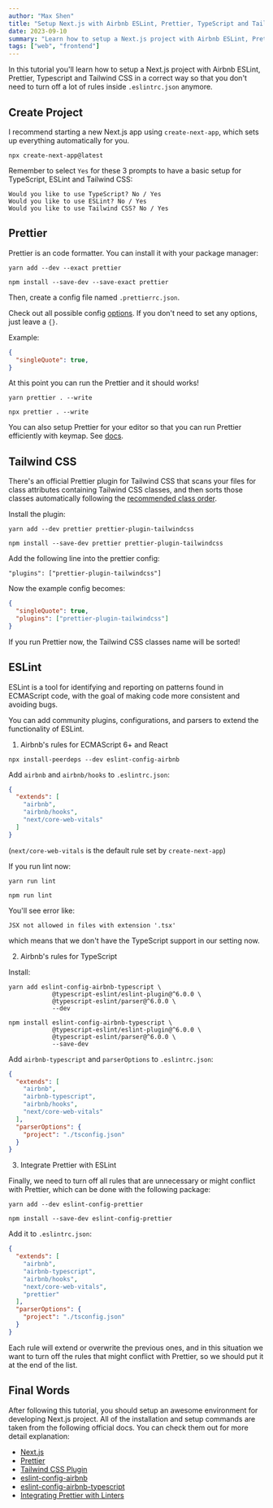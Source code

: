 ```yaml
---
author: "Max Shen"
title: "Setup Next.js with Airbnb ESLint, Prettier, TypeScript and Tailwind CSS"
date: 2023-09-10
summary: "Learn how to setup a Next.js project with Airbnb ESLint, Prettier, Typescript and Tailwind CSS in a correct way."
tags: ["web", "frontend"]
---
```


In this tutorial you'll learn how to setup a Next.js project with Airbnb ESLint, Prettier, Typescript and Tailwind CSS in a correct way so that you don't need to turn off a lot of rules inside `.eslintrc.json` anymore.

## Create Project

I recommend starting a new Next.js app using `create-next-app`, which sets up everything automatically for you.

```
npx create-next-app@latest
```

Remember to select `Yes` for these 3 prompts to have a basic setup for TypeScript, ESLint and Tailwind CSS:

```
Would you like to use TypeScript? No / Yes
Would you like to use ESLint? No / Yes
Would you like to use Tailwind CSS? No / Yes
```

## Prettier

Prettier is an code formatter. You can install it with your package manager:

```
yarn add --dev --exact prettier
```

```
npm install --save-dev --save-exact prettier
```

Then, create a config file named `.prettierrc.json`.

Check out all possible config [options](https://prettier.io/docs/en/options). If you don't need to set any options, just leave a `{}`.

Example:

```json
{
  "singleQuote": true,
}
```

At this point you can run the Prettier and it should works!

```
yarn prettier . --write
```

```
npx prettier . --write
```

You can also setup Prettier for your editor so that you can run Prettier efficiently with keymap. See [docs](https://prettier.io/docs/en/editors).

## Tailwind CSS

There's an official Prettier plugin for Tailwind CSS that scans your files for class attributes containing Tailwind CSS classes, and then sorts those classes automatically following the [recommended class order](https://tailwindcss.com/blog/automatic-class-sorting-with-prettier#how-classes-are-sorted).

Install the plugin:

```
yarn add --dev prettier prettier-plugin-tailwindcss
```

```
npm install --save-dev prettier prettier-plugin-tailwindcss
```

Add the following line into the prettier config:

```
"plugins": ["prettier-plugin-tailwindcss"]
```

Now the example config becomes:

```json
{
  "singleQuote": true,
  "plugins": ["prettier-plugin-tailwindcss"]
}
```

If you run Prettier now, the Tailwind CSS classes name will be sorted!

## ESLint

ESLint is a tool for identifying and reporting on patterns found in ECMAScript code, with the goal of making code more consistent and avoiding bugs.

You can add community plugins, configurations, and parsers to extend the functionality of ESLint.

1. Airbnb's rules for ECMAScript 6+ and React

```
npx install-peerdeps --dev eslint-config-airbnb
```

Add `airbnb` and `airbnb/hooks` to `.eslintrc.json`:

```json
{
  "extends": [
    "airbnb",
    "airbnb/hooks",
    "next/core-web-vitals"
  ]
}
```

(`next/core-web-vitals` is the default rule set by `create-next-app`)

If you run lint now:

```
yarn run lint
```

```
npm run lint
```

You'll see error like:

```
JSX not allowed in files with extension '.tsx'
```

which means that we don't have the TypeScript support in our setting now.

2. Airbnb's rules for TypeScript

Install:

```
yarn add eslint-config-airbnb-typescript \
            @typescript-eslint/eslint-plugin@^6.0.0 \
            @typescript-eslint/parser@^6.0.0 \
            --dev
```

```
npm install eslint-config-airbnb-typescript \
            @typescript-eslint/eslint-plugin@^6.0.0 \
            @typescript-eslint/parser@^6.0.0 \
            --save-dev
```

Add `airbnb-typescript` and `parserOptions` to `.eslintrc.json`:

```json
{
  "extends": [
    "airbnb",
    "airbnb-typescript",
    "airbnb/hooks",
    "next/core-web-vitals"
  ],
  "parserOptions": {
    "project": "./tsconfig.json"
  }
}
```

3. Integrate Prettier with ESLint

Finally, we need to turn off all rules that are unnecessary or might conflict with Prettier, which can be done with the following package:

```
yarn add --dev eslint-config-prettier
```

```
npm install --save-dev eslint-config-prettier
```

Add it to `.eslintrc.json`:

```json
{
  "extends": [
    "airbnb",
    "airbnb-typescript",
    "airbnb/hooks",
    "next/core-web-vitals",
    "prettier"
  ],
  "parserOptions": {
    "project": "./tsconfig.json"
  }
}
```

Each rule will extend or overwrite the previous ones, and in this situation we want to turn off the rules that might conflict with Prettier, so we should put it at the end of the list.

## Final Words

After following this tutorial, you should setup an awesome environment for developing Next.js project. All of the installation and setup commands are taken from the following official docs. You can check them out for more detail explanation:

- [Next.js](https://nextjs.org/docs/getting-started/installation)
- [Prettier](https://prettier.io/docs/en/install)
- [Tailwind CSS Plugin](https://tailwindcss.com/blog/automatic-class-sorting-with-prettier)
- [eslint-config-airbnb](https://www.npmjs.com/package/eslint-config-airbnb)
- [eslint-config-airbnb-typescript](https://www.npmjs.com/package/eslint-config-airbnb-typescript)
- [Integrating Prettier with Linters](https://prettier.io/docs/en/integrating-with-linters.html)
